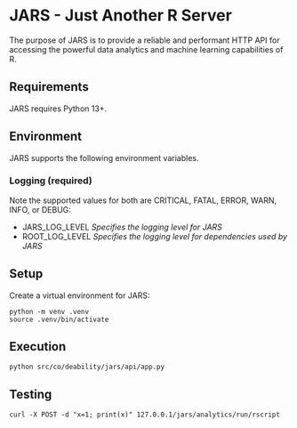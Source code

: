 # JARS - Just Another R Server

The purpose of JARS is to provide a reliable and performant HTTP API for accessing the powerful data analytics and machine learning capabilities of R.


## Requirements

JARS requires Python 13+.

## Environment
JARS supports the following environment variables.

### Logging (required)
Note the supported values for both are CRITICAL, FATAL, ERROR, WARN, INFO, or DEBUG:

  - JARS_LOG_LEVEL _Specifies the logging level for JARS_
  - ROOT_LOG_LEVEL _Specifies the logging level for dependencies used by JARS_

## Setup
Create a virtual environment for JARS:

    python -m venv .venv
    source .venv/bin/activate

## Execution

    python src/co/deability/jars/api/app.py

## Testing

    curl -X POST -d "x=1; print(x)" 127.0.0.1/jars/analytics/run/rscript
